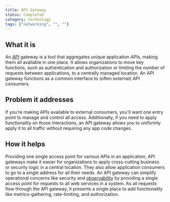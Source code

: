 ```yaml
---
title: API Gateway
status: Completed
category: technology
tags: ["networking", "", ""]
---
```


## What it is

An [API](/application-programming-interface/) gateway is a tool that 
aggregates unique application APIs, making them all available in one place. 
It allows organizations to move key functions, 
such as authentication and authorization or limiting the number of requests between applications, 
to a centrally managed location. 
An API gateway functions as a common interface to (often external) API consumers. 

## Problem it addresses

If you’re making APIs available to external consumers, 
you'll want one entry point to manage and control all access. 
Additionally, if you need to apply functionality on those interactions, 
an API gateway allows you to uniformly apply it to all traffic without requiring any app code changes.

## How it helps

Providing one single access point for various APIs in an application, 
API gateways make it easier for organizations to apply cross-cutting business or security logic in a central location. 
They also allow application consumers to go to a single address for all their needs. 
An API gateway can simplify operational concerns like security and [observability](/observability/) 
by providing a single access point for requests to all web services in a system. 
As all requests flow through the API gateway, it presents a single place to 
add functionality like metrics-gathering, rate-limiting, and authorization.
